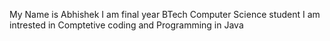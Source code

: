 My Name is Abhishek 
I am final year BTech Computer Science student
I am intrested in Comptetive coding and Programming in Java



